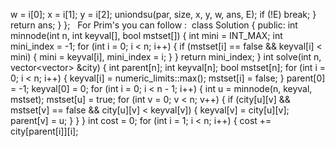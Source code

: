 w = i[0];
x = i[1];
y = i[2];
uniondsu(par, size, x, y, w, ans, E);
if (!E) break;
}
return ans;
}
};
​
​
For Prim's you can follow :
​
class Solution {
public:
int minnode(int n, int keyval[], bool mstset[]) {
int mini = INT_MAX;
int mini_index = -1;
for (int i = 0; i < n; i++) {
if (mstset[i] == false && keyval[i] < mini) {
mini = keyval[i], mini_index = i;
}
}
return mini_index;
}
int solve(int n, vector<vector<int>> &city) {
int parent[n];
int keyval[n];
bool mstset[n];
for (int i = 0; i < n; i++) {
keyval[i] = numeric_limits<int>::max();
mstset[i] = false;
}
parent[0] = -1;
keyval[0] = 0;
for (int i = 0; i < n - 1; i++) {
int u = minnode(n, keyval, mstset);
mstset[u] = true;
for (int v = 0; v < n; v++) {
if (city[u][v] && mstset[v] == false &&
city[u][v] < keyval[v]) {
keyval[v] = city[u][v];
parent[v] = u;
}
}
}
int cost = 0;
for (int i = 1; i < n; i++) {
cost += city[parent[i]][i];